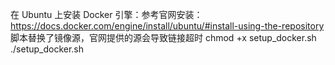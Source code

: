 在 Ubuntu 上安装 Docker 引擎：参考官网安装：https://docs.docker.com/engine/install/ubuntu/#install-using-the-repository
脚本替换了镜像源，官网提供的源会导致链接超时
chmod +x setup_docker.sh
./setup_docker.sh
